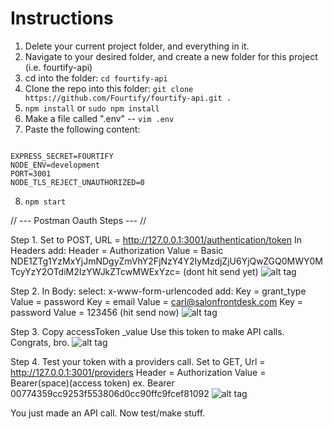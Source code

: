 # Instructions
1. Delete your current project folder, and everything in it.
2. Navigate to your desired folder, and create a new folder for this project (i.e. fourtify-api)
3. cd into the folder: `cd fourtify-api`
4. Clone the repo into this folder: `git clone https://github.com/Fourtify/fourtify-api.git .`
5. `npm install` or `sudo npm install`
6. Make a file called ".env" -- `vim .env`
7. Paste the following content:
```

EXPRESS_SECRET=FOURTIFY
NODE_ENV=development
PORT=3001
NODE_TLS_REJECT_UNAUTHORIZED=0

```
8. `npm start`



// --- Postman Oauth Steps --- //

Step 1. 
Set to POST, URL = http://127.0.0.1:3001/authentication/token
In Headers add: 
        Header = Authorization      Value = Basic NDE1ZTg1YzMxYjJmNDgyZmVhY2FjNzY4Y2IyMzdjZjU6YjQwZGQ0MWY0MTcyYzY2OTdiM2IzYWJkZTcwMWExYzc=
        (dont hit send yet)
![alt tag](http://i65.tinypic.com/98bmnm.png)

Step 2.
In Body:
        select: x-www-form-urlencoded
        add:
        Key = grant_type               Value = password
        Key = email                    Value = carl@salonfrontdesk.com
        Key = password                 Value = 123456
        (hit send now)
![alt tag](http://i66.tinypic.com/1676q1x.png)

Step 3.
        Copy accessToken _value
        Use this token to make API calls. Congrats, bro.
![alt tag](http://i64.tinypic.com/i54yvt.png)

Step 4.
        Test your token with a providers call.
        Set to GET, Url = http://127.0.0.1:3001/providers
        Header = Authorization         Value = Bearer(space)(access token)
                                       ex. Bearer 00774359cc9253f553806d0cc90ffc9fcef81092
![alt tag](http://i68.tinypic.com/2wcjmgz.png)


You just made an API call. Now test/make stuff.